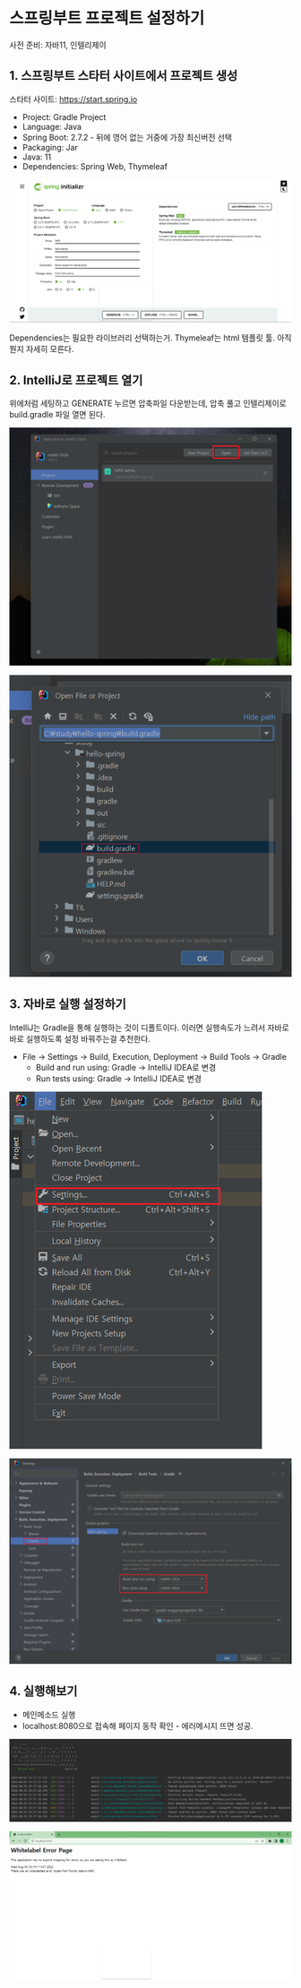 # 스프링부트 프로젝트 설정하기
사전 준비: 자바11, 인텔리제이
## 1. 스프링부트 스타터 사이트에서 프로젝트 생성
스타터 사이트: https://start.spring.io
* Project: Gradle Project
* Language: Java
* Spring Boot: 2.7.2 - 뒤에 영어 없는 거중에 가장 최신버전 선택
* Packaging: Jar
* Java: 11
* Dependencies: Spring Web, Thymeleaf  

![boot_starter](./img/stater-site-view.png)

Dependencies는 필요한 라이브러리 선택하는거. Thymeleaf는 html 템플릿 툴. 아직 뭔지 자세히 모른다. 
## 2. IntelliJ로 프로젝트 열기
위에처럼 세팅하고 GENERATE 누르면 압축파일 다운받는데, 압축 풀고 인텔리제이로 build.gradle 파일 열면 된다.

![open_project](./img/intellij_project_open.png)

![build.gradle](./img/build.png)

## 3. 자바로 실행 설정하기
IntelliJ는 Gradle을 통해 실행하는 것이 디폴트이다. 이러면 실행속도가 느려서 자바로 바로 실행하도록 설정 바꿔주는걸 추천한다. 
* File -> Settings -> Build, Execution, Deployment -> Build Tools -> Gradle
    * Build and run using: Gradle -> IntelliJ IDEA로 변경
    * Run tests using: Gradle -> IntelliJ IDEA로 변경

![runsetting](./img/settings.png)

![runsetting2](./img/run_setting.png)

## 4. 실행해보기
* 메인메소드 실행
* localhost:8080으로 접속해 페이지 동작 확인 - 에러메시지 뜨면 성공.

![run_console](./img/run_console.png)

![run_page](./img/run_page.png "성공!")